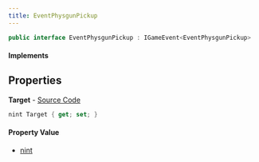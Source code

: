 ```yaml
---
title: EventPhysgunPickup
---
```


```csharp
public interface EventPhysgunPickup : IGameEvent<EventPhysgunPickup>
```

#### Implements

## Properties

**Target** - [Source Code](https://github.com/swiftly-solution/swiftlys2/blob/main/managed/src/SwiftlyS2.Generated/GameEvents/Interfaces/EventPhysgunPickup.cs#L22)

```csharp
nint Target { get; set; }
```

#### Property Value

- [nint](https://learn.microsoft.com/dotnet/api/system.intptr)

